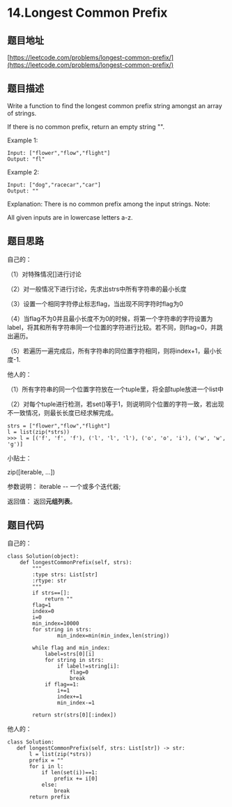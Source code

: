14.Longest Common Prefix
=========================

题目地址
-------
[https://leetcode.com/problems/longest-common-prefix/](https://leetcode.com/problems/longest-common-prefix/)

题目描述
--------

Write a function to find the longest common prefix string amongst an array of strings.

If there is no common prefix, return an empty string "".

Example 1:
```
Input: ["flower","flow","flight"]
Output: "fl"
```
Example 2:
```
Input: ["dog","racecar","car"]
Output: ""
```
Explanation: There is no common prefix among the input strings.
Note:

All given inputs are in lowercase letters a-z.

题目思路
--------

自己的：

（1）对特殊情况[]进行讨论

（2）对一般情况下进行讨论，先求出strs中所有字符串的最小长度

（3）设置一个相同字符停止标志flag，当出现不同字符时flag为0

（4）当flag不为0并且最小长度不为0的时候，将第一个字符串的字符设置为label，将其和所有字符串同一个位置的字符进行比较。若不同，则flag=0，并跳出遍历。

（5）若遍历一遍完成后，所有字符串的同位置字符相同，则将index+1，最小长度-1.

他人的：

（1）所有字符串的同一个位置字符放在一个tuple里，将全部tuple放进一个list中

（2）对每个tuple进行检测，若set()等于1，则说明同个位置的字符一致，若出现不一致情况，则最长长度已经求解完成。

```
strs = ["flower","flow","flight"]
l = list(zip(*strs))
>>> l = [('f', 'f', 'f'), ('l', 'l', 'l'), ('o', 'o', 'i'), ('w', 'w', 'g')]
```
小贴士：

zip([iterable, ...])

参数说明：
iterable -- 一个或多个迭代器;

返回值：
返回**元组列表**。

题目代码
--------

自己的：

```
class Solution(object):
    def longestCommonPrefix(self, strs):
        """
        :type strs: List[str]
        :rtype: str
        """
        if strs==[]:
            return ""
        flag=1
        index=0
        i=0
        min_index=10000
        for string in strs:
                min_index=min(min_index,len(string))
        
        while flag and min_index:
            label=strs[0][i]
            for string in strs:
                if label!=string[i]:
                    flag=0
                    break
            if flag==1:
                i+=1
                index+=1
                min_index-=1
        
        return str(strs[0][:index])
 ```
 
 他人的：
 
 ```
 class Solution:
    def longestCommonPrefix(self, strs: List[str]) -> str:
        l = list(zip(*strs))
        prefix = ""
        for i in l:
            if len(set(i))==1:
                prefix += i[0]
            else:
                break
        return prefix
 ```
